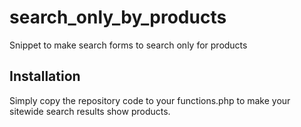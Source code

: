 # search_only_by_products #
Snippet to make search forms to search only for products
## Installation ##
Simply copy the repository code to your functions.php to make your sitewide search results show products.
